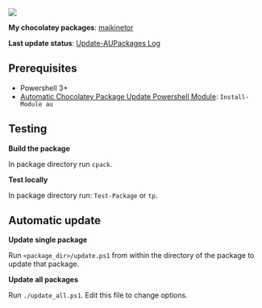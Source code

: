 ![](https://ci.appveyor.com/api/projects/status/d508f777c9aypuv3?svg=true)

**My chocolatey packages**: [majkinetor](https://chocolatey.org/profiles/majkinetor)

**Last update status**: [Update-AUPackages Log](https://gist.github.com/majkinetor/181b18886fdd363158064baf817fa2ff) 

Prerequisites
-------------

- Powershell 3+
- [Automatic Chocolatey Package Update Powershell Module](https://github.com/majkinetor/au): `Install-Module au`

Testing
-------

**Build the package**

In package directory run `cpack`.

**Test locally**

In package directory run: `Test-Package` or `tp`.


Automatic update
----------------

**Update single package**

Run `<package_dir>/update.ps1` from within the directory of the package to update that package.

**Update all packages**

Run `./update_all.ps1`. Edit this file to change options.
